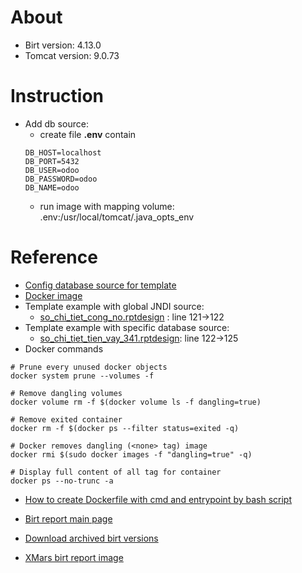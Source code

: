 # About
+ Birt version: 4.13.0
+ Tomcat version: 9.0.73

# Instruction
+ Add db source:
  + create file **.env** contain
  ```pycon
  DB_HOST=localhost
  DB_PORT=5432
  DB_USER=odoo
  DB_PASSWORD=odoo
  DB_NAME=odoo
  ```
  + run image with mapping volume: .env:/usr/local/tomcat/.java_opts_env 

# Reference
+ [Config database source for template](https://tomcat.apache.org/tomcat-8.0-doc/jndi-datasource-examples-howto.html)
+ [Docker image](https://hub.docker.com/r/xmars/birt-report/tags)
+ Template example with global JNDI source:
  - [so_chi_tiet_cong_no.rptdesign](templates/so_chi_tiet_cong_no.rptdesign) : line 121->122
+ Template example with specific database source:
  - [so_chi_tiet_tien_vay_341.rptdesign](templates/so_chi_tiet_tien_vay_341.rptdesign): line 122->125
+ Docker commands
```shell
# Prune every unused docker objects
docker system prune --volumes -f

# Remove dangling volumes
docker volume rm -f $(docker volume ls -f dangling=true)

# Remove exited container
docker rm -f $(docker ps --filter status=exited -q)

# Docker removes dangling (<none> tag) image
docker rmi $(sudo docker images -f "dangling=true" -q)

# Display full content of all tag for container
docker ps --no-trunc -a
```
+ [How to create Dockerfile with cmd and entrypoint by bash script](https://docs.docker.com/engine/reference/builder/#entrypoint)

+ [Birt report main page](https://eclipse.github.io/birt-website/)
+ [Download archived birt versions](https://archive.eclipse.org/birt/downloads/drops/)
+ [XMars birt report image](https://hub.docker.com/r/xmars/birt-report/tags)
